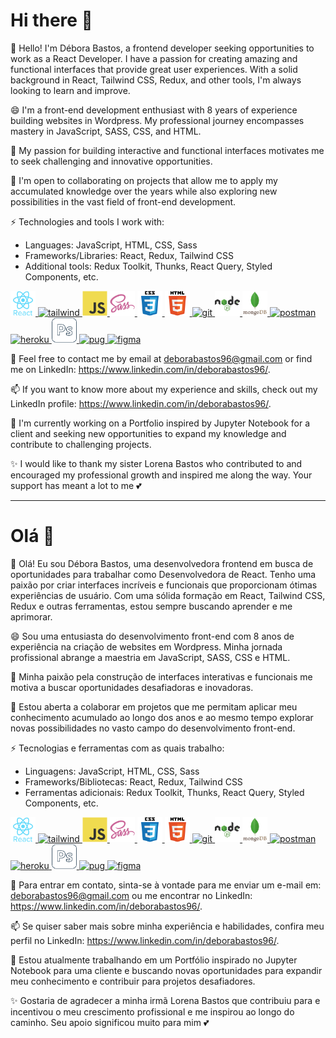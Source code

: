# Hi there 👋

👋 Hello! I'm Débora Bastos, a frontend developer seeking opportunities to work as a React Developer. I have a passion for creating amazing and functional interfaces that provide great user experiences. With a solid background in React, Tailwind CSS, Redux, and other tools, I'm always looking to learn and improve.

😄 I'm a front-end development enthusiast with 8 years of experience building websites in Wordpress. My professional journey encompasses mastery in JavaScript, SASS, CSS, and HTML.

💖 My passion for building interactive and functional interfaces motivates me to seek challenging and innovative opportunities.

👯 I'm open to collaborating on projects that allow me to apply my accumulated knowledge over the years while also exploring new possibilities in the vast field of front-end development.

⚡ Technologies and tools I work with:
- Languages: JavaScript, HTML, CSS, Sass
- Frameworks/Libraries: React, Redux, Tailwind CSS
- Additional tools: Redux Toolkit, Thunks, React Query, Styled Components, etc.

<p align="left"> <a href="https://reactjs.org/" target="_blank" rel="noreferrer"> <img src="https://raw.githubusercontent.com/devicons/devicon/master/icons/react/react-original-wordmark.svg" alt="react" width="40" height="40"/> </a> <a href="https://tailwindcss.com/" target="_blank" rel="noreferrer"> <img src="https://www.vectorlogo.zone/logos/tailwindcss/tailwindcss-icon.svg" alt="tailwind" width="40" height="40"/> </a> <a href="https://developer.mozilla.org/en-US/docs/Web/JavaScript" target="_blank" rel="noreferrer"> <img src="https://raw.githubusercontent.com/devicons/devicon/master/icons/javascript/javascript-original.svg" alt="javascript" width="40" height="40"/> </a> <a href="https://sass-lang.com" target="_blank" rel="noreferrer"> <img src="https://raw.githubusercontent.com/devicons/devicon/master/icons/sass/sass-original.svg" alt="sass" width="40" height="40"/> </a> <a href="https://www.w3schools.com/css/" target="_blank" rel="noreferrer"> <img src="https://raw.githubusercontent.com/devicons/devicon/master/icons/css3/css3-original-wordmark.svg" alt="css3" width="40" height="40"/> </a> <a href="https://www.w3.org/html/" target="_blank" rel="noreferrer"> <img src="https://raw.githubusercontent.com/devicons/devicon/master/icons/html5/html5-original-wordmark.svg" alt="html5" width="40" height="40"/> </a> <a href="https://git-scm.com/" target="_blank" rel="noreferrer"> <img src="https://www.vectorlogo.zone/logos/git-scm/git-scm-icon.svg" alt="git" width="40" height="40"/> </a> <a href="https://nodejs.org" target="_blank" rel="noreferrer"> <img src="https://raw.githubusercontent.com/devicons/devicon/master/icons/nodejs/nodejs-original-wordmark.svg" alt="nodejs" width="40" height="40"/> </a> <a href="https://www.mongodb.com/" target="_blank" rel="noreferrer"> <img src="https://raw.githubusercontent.com/devicons/devicon/master/icons/mongodb/mongodb-original-wordmark.svg" alt="mongodb" width="40" height="40"/> </a> <a href="https://postman.com" target="_blank" rel="noreferrer"> <img src="https://www.vectorlogo.zone/logos/getpostman/getpostman-icon.svg" alt="postman" width="40" height="40"/> </a> <a href="https://heroku.com" target="_blank" rel="noreferrer"> <img src="https://www.vectorlogo.zone/logos/heroku/heroku-icon.svg" alt="heroku" width="40" height="40"/> </a> <a href="https://www.photoshop.com/en" target="_blank" rel="noreferrer"> <img src="https://raw.githubusercontent.com/devicons/devicon/master/icons/photoshop/photoshop-line.svg" alt="photoshop" width="40" height="40"/> </a> <a href="https://pugjs.org" target="_blank" rel="noreferrer"> <img src="https://cdn.worldvectorlogo.com/logos/pug.svg" alt="pug" width="40" height="40"/> <a href="https://www.figma.com/" target="_blank" rel="noreferrer"> <img src="https://www.vectorlogo.zone/logos/figma/figma-icon.svg" alt="figma" width="40" height="40"/> </a> </a> </p>


💬 Feel free to contact me by email at deborabastos96@gmail.com or find me on LinkedIn: https://www.linkedin.com/in/deborabastos96/.

📫 If you want to know more about my experience and skills, check out my LinkedIn profile: https://www.linkedin.com/in/deborabastos96/.

🔭 I'm currently working on a Portfolio inspired by Jupyter Notebook for a client and seeking new opportunities to expand my knowledge and contribute to challenging projects.

✨ I would like to thank my sister Lorena Bastos who contributed to and encouraged my professional growth and inspired me along the way. Your support has meant a lot to me 💕

---------------------
 # Olá 👋
 
👋 Olá! Eu sou Débora Bastos, uma desenvolvedora frontend em busca de oportunidades para trabalhar como Desenvolvedora de React. Tenho uma paixão por criar interfaces incríveis e funcionais que proporcionam ótimas experiências de usuário. Com uma sólida formação em React, Tailwind CSS, Redux e outras ferramentas, estou sempre buscando aprender e me aprimorar.

😄 Sou uma entusiasta do desenvolvimento front-end com 8 anos de experiência na criação de websites em Wordpress. Minha jornada profissional abrange a maestria em JavaScript, SASS, CSS e HTML.

💖 Minha paixão pela construção de interfaces interativas e funcionais me motiva a buscar oportunidades desafiadoras e inovadoras.

👯 Estou aberta a colaborar em projetos que me permitam aplicar meu conhecimento acumulado ao longo dos anos e ao mesmo tempo explorar novas possibilidades no vasto campo do desenvolvimento front-end.

⚡ Tecnologias e ferramentas com as quais trabalho:
- Linguagens: JavaScript, HTML, CSS, Sass
- Frameworks/Bibliotecas: React, Redux, Tailwind CSS
- Ferramentas adicionais: Redux Toolkit, Thunks, React Query, Styled Components, etc.

<p align="left"> <a href="https://reactjs.org/" target="_blank" rel="noreferrer"> <img src="https://raw.githubusercontent.com/devicons/devicon/master/icons/react/react-original-wordmark.svg" alt="react" width="40" height="40"/> </a> <a href="https://tailwindcss.com/" target="_blank" rel="noreferrer"> <img src="https://www.vectorlogo.zone/logos/tailwindcss/tailwindcss-icon.svg" alt="tailwind" width="40" height="40"/> </a> <a href="https://developer.mozilla.org/en-US/docs/Web/JavaScript" target="_blank" rel="noreferrer"> <img src="https://raw.githubusercontent.com/devicons/devicon/master/icons/javascript/javascript-original.svg" alt="javascript" width="40" height="40"/> </a> <a href="https://sass-lang.com" target="_blank" rel="noreferrer"> <img src="https://raw.githubusercontent.com/devicons/devicon/master/icons/sass/sass-original.svg" alt="sass" width="40" height="40"/> </a> <a href="https://www.w3schools.com/css/" target="_blank" rel="noreferrer"> <img src="https://raw.githubusercontent.com/devicons/devicon/master/icons/css3/css3-original-wordmark.svg" alt="css3" width="40" height="40"/> </a> <a href="https://www.w3.org/html/" target="_blank" rel="noreferrer"> <img src="https://raw.githubusercontent.com/devicons/devicon/master/icons/html5/html5-original-wordmark.svg" alt="html5" width="40" height="40"/> </a> <a href="https://git-scm.com/" target="_blank" rel="noreferrer"> <img src="https://www.vectorlogo.zone/logos/git-scm/git-scm-icon.svg" alt="git" width="40" height="40"/> </a> <a href="https://nodejs.org" target="_blank" rel="noreferrer"> <img src="https://raw.githubusercontent.com/devicons/devicon/master/icons/nodejs/nodejs-original-wordmark.svg" alt="nodejs" width="40" height="40"/> </a> <a href="https://www.mongodb.com/" target="_blank" rel="noreferrer"> <img src="https://raw.githubusercontent.com/devicons/devicon/master/icons/mongodb/mongodb-original-wordmark.svg" alt="mongodb" width="40" height="40"/> </a> <a href="https://postman.com" target="_blank" rel="noreferrer"> <img src="https://www.vectorlogo.zone/logos/getpostman/getpostman-icon.svg" alt="postman" width="40" height="40"/> </a> <a href="https://heroku.com" target="_blank" rel="noreferrer"> <img src="https://www.vectorlogo.zone/logos/heroku/heroku-icon.svg" alt="heroku" width="40" height="40"/> </a> <a href="https://www.photoshop.com/en" target="_blank" rel="noreferrer"> <img src="https://raw.githubusercontent.com/devicons/devicon/master/icons/photoshop/photoshop-line.svg" alt="photoshop" width="40" height="40"/> </a> <a href="https://pugjs.org" target="_blank" rel="noreferrer"> <img src="https://cdn.worldvectorlogo.com/logos/pug.svg" alt="pug" width="40" height="40"/> <a href="https://www.figma.com/" target="_blank" rel="noreferrer"> <img src="https://www.vectorlogo.zone/logos/figma/figma-icon.svg" alt="figma" width="40" height="40"/> </a> </a> </p>


💬 Para entrar em contato, sinta-se à vontade para me enviar um e-mail em: deborabastos96@gmail.com ou me encontrar no LinkedIn: https://www.linkedin.com/in/deborabastos96/.

📫 Se quiser saber mais sobre minha experiência e habilidades, confira meu perfil no LinkedIn: https://www.linkedin.com/in/deborabastos96/.

🔭 Estou atualmente trabalhando em um Portfólio inspirado no Jupyter Notebook para uma cliente e buscando novas oportunidades para expandir meu conhecimento e contribuir para projetos desafiadores.

✨ Gostaria de agradecer a minha irmã Lorena Bastos que contribuiu para e incentivou o meu crescimento profissional e me inspirou ao longo do caminho. Seu apoio significou muito para mim 💕
